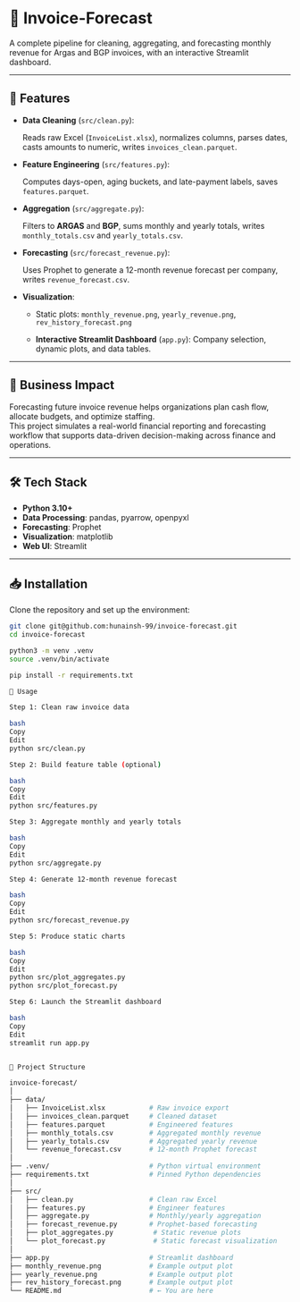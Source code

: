 # 🧾 Invoice-Forecast

A complete pipeline for cleaning, aggregating, and forecasting monthly revenue for Argas and BGP invoices, with an interactive Streamlit dashboard.

---

## 🚀 Features

- **Data Cleaning** (`src/clean.py`):  

  Reads raw Excel (`InvoiceList.xlsx`), normalizes columns, parses dates, casts amounts to numeric, writes `invoices_clean.parquet`.

- **Feature Engineering** (`src/features.py`):  

  Computes days-open, aging buckets, and late-payment labels, saves `features.parquet`.

- **Aggregation** (`src/aggregate.py`):  

  Filters to **ARGAS** and **BGP**, sums monthly and yearly totals, writes `monthly_totals.csv` and `yearly_totals.csv`.

- **Forecasting** (`src/forecast_revenue.py`):  

  Uses Prophet to generate a 12-month revenue forecast per company, writes `revenue_forecast.csv`.

- **Visualization**:  

  - Static plots: `monthly_revenue.png`, `yearly_revenue.png`, `rev_history_forecast.png`

  - **Interactive Streamlit Dashboard** (`app.py`): Company selection, dynamic plots, and data tables.

---

## 🧠 Business Impact

Forecasting future invoice revenue helps organizations plan cash flow, allocate budgets, and optimize staffing.  
This project simulates a real-world financial reporting and forecasting workflow that supports data-driven decision-making across finance and operations.

---

## 🛠 Tech Stack

- **Python 3.10+**
- **Data Processing**: pandas, pyarrow, openpyxl
- **Forecasting**: Prophet
- **Visualization**: matplotlib
- **Web UI**: Streamlit

---

## 📥 Installation

Clone the repository and set up the environment:

```bash
git clone git@github.com:hunainsh-99/invoice-forecast.git
cd invoice-forecast

python3 -m venv .venv
source .venv/bin/activate

pip install -r requirements.txt

🎯 Usage

Step 1: Clean raw invoice data

bash
Copy
Edit
python src/clean.py

Step 2: Build feature table (optional)

bash
Copy
Edit
python src/features.py

Step 3: Aggregate monthly and yearly totals

bash
Copy
Edit
python src/aggregate.py

Step 4: Generate 12-month revenue forecast

bash
Copy
Edit
python src/forecast_revenue.py

Step 5: Produce static charts

bash
Copy
Edit
python src/plot_aggregates.py
python src/plot_forecast.py

Step 6: Launch the Streamlit dashboard

bash
Copy
Edit
streamlit run app.py


📂 Project Structure

invoice-forecast/
│
├── data/
│   ├── InvoiceList.xlsx           # Raw invoice export
│   ├── invoices_clean.parquet     # Cleaned dataset
│   ├── features.parquet           # Engineered features
│   ├── monthly_totals.csv         # Aggregated monthly revenue
│   ├── yearly_totals.csv          # Aggregated yearly revenue
│   └── revenue_forecast.csv       # 12-month Prophet forecast
│
├── .venv/                         # Python virtual environment
├── requirements.txt               # Pinned Python dependencies
│
├── src/
│   ├── clean.py                   # Clean raw Excel
│   ├── features.py                # Engineer features
│   ├── aggregate.py               # Monthly/yearly aggregation
│   ├── forecast_revenue.py        # Prophet-based forecasting
│   ├── plot_aggregates.py          # Static revenue plots
│   └── plot_forecast.py            # Static forecast visualization
│
├── app.py                         # Streamlit dashboard
├── monthly_revenue.png            # Example output plot
├── yearly_revenue.png             # Example output plot
├── rev_history_forecast.png       # Example output plot
└── README.md                      # ← You are here
